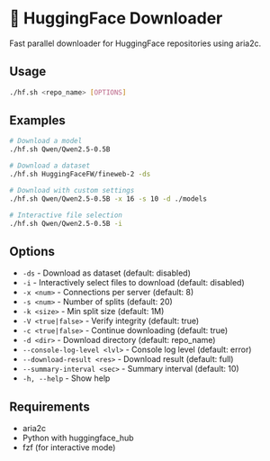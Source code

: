 # 🤗 HuggingFace Downloader

Fast parallel downloader for HuggingFace repositories using aria2c.

## Usage

```bash
./hf.sh <repo_name> [OPTIONS]
```

## Examples

```bash
# Download a model
./hf.sh Qwen/Qwen2.5-0.5B

# Download a dataset
./hf.sh HuggingFaceFW/fineweb-2 -ds

# Download with custom settings
./hf.sh Qwen/Qwen2.5-0.5B -x 16 -s 10 -d ./models

# Interactive file selection
./hf.sh Qwen/Qwen2.5-0.5B -i
```

## Options

- `-ds` - Download as dataset (default: disabled)
- `-i` - Interactively select files to download (default: disabled)
- `-x <num>` - Connections per server (default: 8)
- `-s <num>` - Number of splits (default: 20)
- `-k <size>` - Min split size (default: 1M)
- `-V <true|false>` - Verify integrity (default: true)
- `-c <true|false>` - Continue downloading (default: true)
- `-d <dir>` - Download directory (default: repo_name)
- `--console-log-level <lvl>` - Console log level (default: error)
- `--download-result <res>` - Download result (default: full)
- `--summary-interval <sec>` - Summary interval (default: 10)
- `-h, --help` - Show help

## Requirements

- aria2c
- Python with huggingface_hub
- fzf (for interactive mode)
